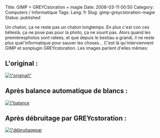 Title: GIMP + GREYCstoration = magie
Date: 2008-03-11 00:50
Category: Computers / Informatique
Tags:
Lang: fr
Slug: gimp-greycstoration-magie
Status: published

Un chaton, ça ne reste pas un chaton longtemps. En plus c'est con ces bêteslà, ça ne pose pas pour la photo, ça ne sourit pas. Alors quand les premièresphotos sont ratées, et que depuis le bestiau a grandi, il ne reste plus quel'informatique pour sauver les choses... C'est là qu'interviennent GIMP et sonplugin GREYcstoration. Les images parlent d'elles mêmes:

L'original :
------------

[![\\"original\\"](\%22/public/hikaru/.hikaru-org_m.jpg\%22)](\%22/public/hikaru/hikaru-org.jpg\%22)

Après balance automatique de blancs :
-------------------------------------

[![\\"balance](\%22/public/hikaru/.hikaru-white-balanced_m.jpg\%22)](\%22/public/hikaru/hikaru-white-balanced.jpg\%22)

Après débruitage par GREYcstoration :
-------------------------------------

[![\\"débruitagepar](\%22http://blog.freeside.fr/public/hikaru/.hikaru-greycstoration_m.jpg\%22)](\%22http://blog.freeside.fr/public/hikaru/hikaru-greycstoration.jpg\%22)
